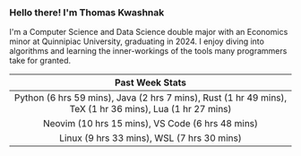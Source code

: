 
### Hello there! I'm Thomas Kwashnak

I'm a Computer Science and Data Science double major with an Economics
minor at Quinnipiac University, graduating in 2024.
I enjoy diving into algorithms and learning the inner-workings of the tools
many programmers take for granted.

| Past Week Stats |
| :---: |
| Python (6 hrs 59 mins), Java (2 hrs 7 mins), Rust (1 hr 49 mins), TeX (1 hr 36 mins), Lua (1 hr 27 mins) |
| Neovim (10 hrs 15 mins), VS Code (6 hrs 48 mins) |
| Linux (9 hrs 33 mins), WSL (7 hrs 30 mins) |

